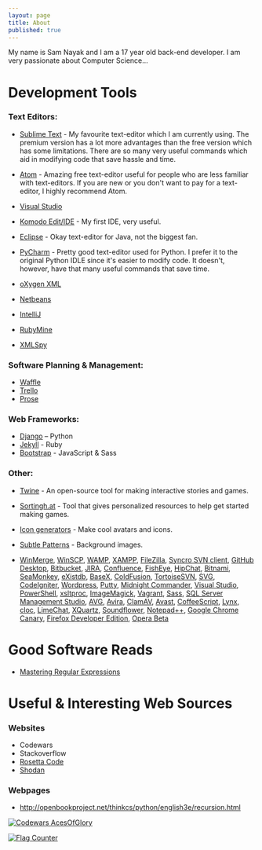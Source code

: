 ```yaml
---
layout: page
title: About
published: true
---
```


My name is Sam Nayak and I am a 17 year old back-end developer. I am very passionate about Computer Science...


# Development Tools

### Text Editors:

- [Sublime Text](https://www.sublimetext.com/) - My favourite text-editor which I am currently using. The premium version has a lot more advantages than the free version which has some limitations. There are so many very useful commands which aid in modifying code that save hassle and time.
- [Atom](https://atom.io/) - Amazing free text-editor useful for people who are less familiar with text-editors. If you are new or you don't want to pay for a text-editor, I highly recommend Atom.
- [Visual Studio](https://www.visualstudio.com/)
- [Komodo Edit/IDE](http://www.activestate.com/komodo-ide) - My first IDE, very useful. 
- [Eclipse](https://eclipse.org/) - Okay text-editor for Java, not the biggest fan. 

- [PyCharm](https://www.jetbrains.com/pycharm/) - Pretty good text-editor used for Python. I prefer it to the original Python IDLE since it's easier to modify code. It doesn't, however, have that many useful commands that save time.

- [oXygen XML](https://www.oxygenxml.com/)
- [Netbeans](https://netbeans.org/)
- [IntelliJ](https://www.jetbrains.com/idea/)
- [RubyMine](https://www.jetbrains.com/ruby/)
- [XMLSpy](http://www.altova.com/xmlspy.html)

### Software Planning & Management:

- [Waffle](https://waffle.io/)
- [Trello](https://trello.com/)
- [Prose](http://prose.io/)

### Web Frameworks:
- [Django](https://www.djangoproject.com/) – Python
- [Jekyll](https://jekyllrb.com/) - Ruby
- [Bootstrap](http://getbootstrap.com/) - JavaScript & Sass

### Other:

- [Twine](http://twinery.org/) - An open-source tool for making interactive stories and games.
- [Sortingh.at](http://www.sortingh.at/) -  Tool that gives personalized resources to help get started making games.
- [Icon generators](http://www.icongenerators.net/index.html) - Make cool avatars and icons.
- [Subtle Patterns](http://subtlepatterns.com/) - Background images.


- [WinMerge](http://winmerge.org/?lang=en), 
  [WinSCP](https://winscp.net/eng/index.php), 
  [WAMP](http://www.wampserver.com/en/), 
  [XAMPP](https://www.apachefriends.org/index.html), 
  [FileZilla](https://filezilla-project.org/), 
  [Syncro SVN client](http://www.syncrosvnclient.com/), 
  [GitHub Desktop](https://desktop.github.com/), 
  [Bitbucket](https://bitbucket.org/), 
  [JIRA](https://www.atlassian.com/software/jira), 
  [Confluence](https://www.atlassian.com/software/confluence), 
  [FishEye](https://www.atlassian.com/software/fisheye), 
  [HipChat](https://www.hipchat.com), 
  [Bitnami](https://bitnami.com/stacks), 
  [SeaMonkey](http://www.seamonkey-project.org/), 
  [eXistdb](http://exist-db.org/exist/apps/homepage/index.html), 
  [BaseX](http://basex.org/), 
  [ColdFusion](http://www.adobe.com/au/products/coldfusion-family.html), 
  [TortoiseSVN](https://tortoisesvn.net/), 
  [SVG](https://developer.mozilla.org/en-US/docs/Web/SVG), 
  [CodeIgniter](https://www.codeigniter.com/), 
  [Wordpress](https://wordpress.org/), 
  [Putty](http://www.chiark.greenend.org.uk/~sgtatham/putty/download.html), 
  [Midnight Commander](https://www.midnight-commander.org/), 
  [Visual Studio](https://www.visualstudio.com/), 
  [PowerShell](https://msdn.microsoft.com/en-us/powershell/mt173057.aspx), 
  [xsltproc](http://xmlsoft.org/XSLT/xsltproc2.html), 
  [ImageMagick](http://www.imagemagick.org/script/index.php), 
  [Vagrant](https://www.vagrantup.com/), 
  [Sass](http://sass-lang.com/), 
  [SQL Server Management Studio](https://msdn.microsoft.com/en-us/library/mt238290.aspx), 
  [AVG](http://www.avg.com), 
  [Avira](https://www.avira.com), 
  [ClamAV](https://www.clamav.net), 
  [Avast](https://www.avast.com), 
  [CoffeeScript](http://coffeescript.org/), 
  [Lynx](https://en.wikipedia.org/wiki/Lynx_(web_browser)), 
  [cloc](https://github.com/AlDanial/cloc), 
  [LimeChat](http://limechat.net/mac/), 
  [XQuartz](https://www.xquartz.org/), 
  [Soundflower](https://rogueamoeba.com/freebies/soundflower/), 
  [Notepad++](https://notepad-plus-plus.org/), 
  [Google Chrome Canary](https://www.google.com.au/chrome/browser/canary.html), 
  [Firefox Developer Edition](https://www.mozilla.org/en-US/firefox/developer/), 
  [Opera Beta](http://www.opera.com/computer/beta)


# Good Software Reads

- [Mastering Regular Expressions](http://regex.info/book.html)

# Useful & Interesting Web Sources

### Websites

- Codewars
- Stackoverflow
- [Rosetta Code](http://rosettacode.org/wiki/Rosetta_Code)
- [Shodan](https://shodan.me/books/)

### Webpages

- http://openbookproject.net/thinkcs/python/english3e/recursion.html




<a href="https://www.codewars.com/users/AcesOfGlory">
  <img src="https://www.codewars.com/users/AcesOfGlory/badges/large" alt="Codewars AcesOfGlory">
</a>

<a href="http://info.flagcounter.com/QMX8"><img src="http://s10.flagcounter.com/count2/QMX8/bg_FFFFFF/txt_000000/border_CCCCCC/columns_3/maxflags_12/viewers_0/labels_1/pageviews_1/flags_0/percent_0/" alt="Flag Counter" border="0"></a>


